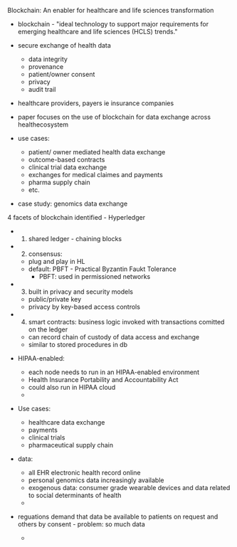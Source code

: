 Blockchain: An enabler for healthcare and life sciences transformation

- blockchain - "ideal technology to support major requirements for emerging healthcare and life sciences (HCLS) trends." 
- secure exchange of health data
    - data integrity
    - provenance
    - patient/owner consent
    - privacy
    - audit trail

- healthcare providers, payers ie insurance companies
- paper focuses on the use of blockchain for data exchange across healthecosystem

- use cases:
    - patient/ owner mediated health data exchange
    - outcome-based contracts
    - clinical trial data exchange
    - exchanges for medical claimes and payments
    - pharma supply chain
    - etc.

- case study: genomics data exchange

4 facets of blockchain identified - Hyperledger
- 1. shared ledger - chaining blocks
- 2. consensus:
    - plug and play in HL
    - default: PBFT - Practical Byzantin Faukt Tolerance
        - PBFT: used in permissioned networks
- 3. built in privacy and security models
    - public/private key
    - privacy by key-based access controls 
- 4. smart contracts: business logic invoked with transactions comitted on the ledger
    - can record chain of custody of data access and exchange 
    - similar to stored procedures in db

- HIPAA-enabled:
    - each node needs to run in an HIPAA-enabled environment
    - Health Insurance Portability and Accountability Act
    - could also run in HIPAA cloud 
    - 

- Use cases:
    - healthcare data exchange
    - payments
    - clinical trials
    - pharmaceutical supply chain

- data:
    - all EHR electronic health record online 
    - personal genomics data increasingly available
    - exogenous data: consumer grade wearable devices and data related to social determinants of health 
    - 
- reguations demand that data be available to patients on request and others by consent - problem: so much data

    - 
